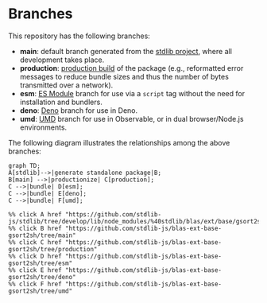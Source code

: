 <!--

@license Apache-2.0

Copyright (c) 2022 The Stdlib Authors.

Licensed under the Apache License, Version 2.0 (the "License");
you may not use this file except in compliance with the License.
You may obtain a copy of the License at

    http://www.apache.org/licenses/LICENSE-2.0

Unless required by applicable law or agreed to in writing, software
distributed under the License is distributed on an "AS IS" BASIS,
WITHOUT WARRANTIES OR CONDITIONS OF ANY KIND, either express or implied.
See the License for the specific language governing permissions and
limitations under the License.

-->

# Branches

This repository has the following branches:

-   **main**: default branch generated from the [stdlib project][stdlib-url], where all development takes place.
-   **production**: [production build][production-url] of the package (e.g., reformatted error messages to reduce bundle sizes and thus the number of bytes transmitted over a network).
-   **esm**: [ES Module][esm-url] branch for use via a `script` tag without the need for installation and bundlers.
-   **deno**: [Deno][deno-url] branch for use in Deno.
-   **umd**: [UMD][umd-url] branch for use in Observable, or in dual browser/Node.js environments.

The following diagram illustrates the relationships among the above branches:

```mermaid
graph TD;
A[stdlib]-->|generate standalone package|B;
B[main] -->|productionize| C[production];
C -->|bundle| D[esm];
C -->|bundle| E[deno];
C -->|bundle| F[umd];

%% click A href "https://github.com/stdlib-js/stdlib/tree/develop/lib/node_modules/%40stdlib/blas/ext/base/gsort2sh"
%% click B href "https://github.com/stdlib-js/blas-ext-base-gsort2sh/tree/main"
%% click C href "https://github.com/stdlib-js/blas-ext-base-gsort2sh/tree/production"
%% click D href "https://github.com/stdlib-js/blas-ext-base-gsort2sh/tree/esm"
%% click E href "https://github.com/stdlib-js/blas-ext-base-gsort2sh/tree/deno"
%% click F href "https://github.com/stdlib-js/blas-ext-base-gsort2sh/tree/umd"
```

[stdlib-url]: https://github.com/stdlib-js/stdlib/tree/develop/lib/node_modules/%40stdlib/blas/ext/base/gsort2sh
[production-url]: https://github.com/stdlib-js/blas-ext-base-gsort2sh/tree/production
[deno-url]: https://github.com/stdlib-js/blas-ext-base-gsort2sh/tree/deno
[umd-url]: https://github.com/stdlib-js/blas-ext-base-gsort2sh/tree/umd
[esm-url]: https://github.com/stdlib-js/blas-ext-base-gsort2sh/tree/esm